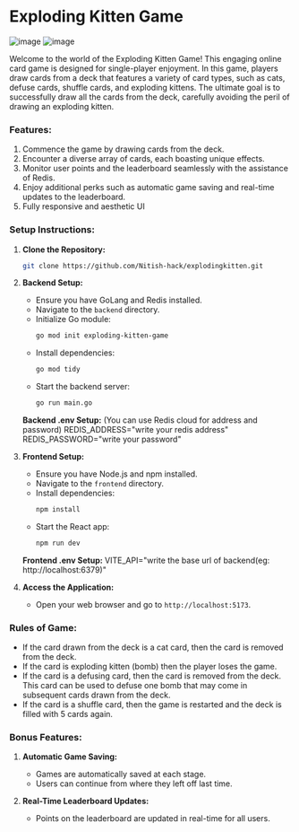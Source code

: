 # Exploding Kitten Game 

![image](https://github.com/Nitish-hack/explodingkitten/assets/106099275/3c25ee87-5556-40a0-a145-2b7ae153adc2)
![image](https://github.com/Nitish-hack/explodingkitten/assets/106099275/40baedf4-4a53-471e-b8ce-331dd3fa450c)


Welcome to the world of the Exploding Kitten Game! This engaging online card game is designed for single-player enjoyment. In this game, players draw cards from a deck that features a variety of card types, such as cats, defuse cards, shuffle cards, and exploding kittens. The ultimate goal is to successfully draw all the cards from the deck, carefully avoiding the peril of drawing an exploding kitten.
### Features:
1. Commence the game by drawing cards from the deck.
2. Encounter a diverse array of cards, each boasting unique effects.
3. Monitor user points and the leaderboard seamlessly with the assistance of Redis.
4. Enjoy additional perks such as automatic game saving and real-time updates to the leaderboard.
5. Fully responsive and aesthetic UI
   
### Setup Instructions:
1. **Clone the Repository:**
     ```bash
    git clone https://github.com/Nitish-hack/explodingkitten.git
    ```

3. **Backend Setup:**
    - Ensure you have GoLang and Redis installed.
    - Navigate to the `backend` directory.
    - Initialize Go module:
        ```bash
        go mod init exploding-kitten-game
        ```
    - Install dependencies:
        ```bash
        go mod tidy
        ```
    - Start the backend server:
        ```bash
        go run main.go
        ```
   **Backend .env Setup:**
   (You can use Redis cloud for address and password)
   REDIS_ADDRESS="write your redis address"
   REDIS_PASSWORD="write your password"
 

4. **Frontend Setup:**
    - Ensure you have Node.js and npm installed.
    - Navigate to the `frontend` directory.
    - Install dependencies:
        ```bash
        npm install
        ```
    - Start the React app:
        ```bash
        npm run dev
        ```
   **Frontend .env Setup:**
   VITE_API="write the base url of backend(eg: http://localhost:6379)"

   
6. **Access the Application:**
    - Open your web browser and go to `http://localhost:5173`.

### Rules of Game:
- If the card drawn from the deck is a cat card, then the card is removed from the deck.
- If the card is exploding kitten (bomb) then the player loses the game.
- If the card is a defusing card, then the card is removed from the deck. This card can be used to defuse one bomb that may come in subsequent cards drawn from the deck.
- If the card is a shuffle card, then the game is restarted and the deck is filled with 5 cards again.

### Bonus Features:
1. **Automatic Game Saving:**
    - Games are automatically saved at each stage.
    - Users can continue from where they left off last time.

2. **Real-Time Leaderboard Updates:**
    - Points on the leaderboard are updated in real-time for all users.

